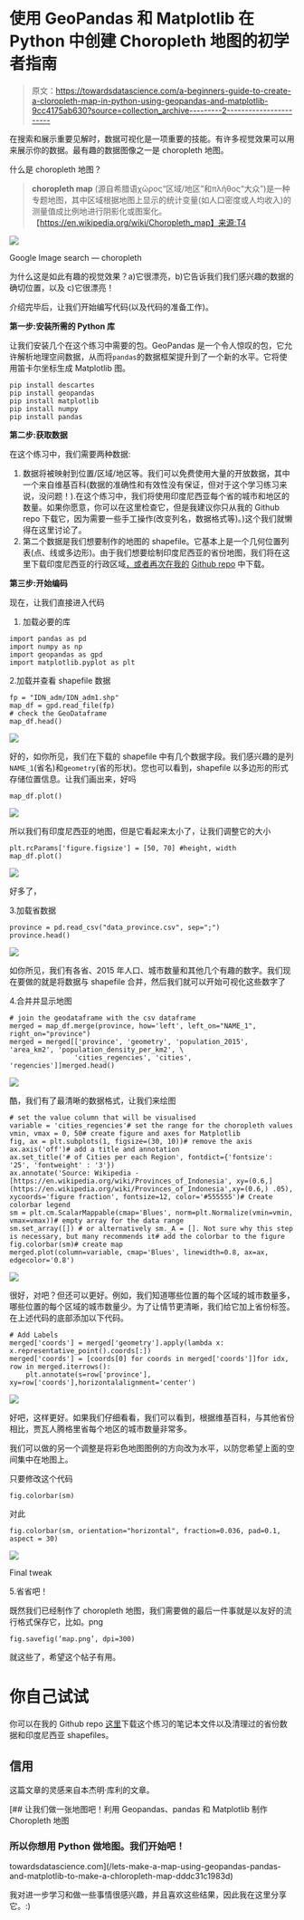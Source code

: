 # 使用 GeoPandas 和 Matplotlib 在 Python 中创建 Choropleth 地图的初学者指南

> 原文：<https://towardsdatascience.com/a-beginners-guide-to-create-a-cloropleth-map-in-python-using-geopandas-and-matplotlib-9cc4175ab630?source=collection_archive---------2----------------------->

在搜索和展示重要见解时，数据可视化是一项重要的技能。有许多视觉效果可以用来展示你的数据。最有趣的数据图像之一是 choropleth 地图。

什么是 choropleth 地图？

> **choropleth map** (源自希腊语χῶρος“区域/地区”和πλῆθος“大众”)是一种专题地图，其中区域根据地图上显示的统计变量(如人口密度或人均收入)的测量值成比例地进行阴影化或图案化。【https://en.wikipedia.org/wiki/Choropleth_map】来源:T4

![](img/3b24db2845664940d9b41688f1c67a6c.png)

Google Image search — choropleth

为什么这是如此有趣的视觉效果？a)它很漂亮，b)它告诉我们我们感兴趣的数据的确切位置，以及 c)它很漂亮！

介绍完毕后，让我们开始编写代码(以及代码的准备工作)。

**第一步:安装所需的 Python 库**

让我们安装几个在这个练习中需要的包。GeoPandas 是一个令人惊叹的包，它允许解析地理空间数据，从而将`pandas`的数据框架提升到了一个新的水平。它将使用笛卡尔坐标生成 Matplotlib 图。

```
pip install descartes
pip install geopandas
pip install matplotlib
pip install numpy
pip install pandas
```

**第二步:获取数据**

在这个练习中，我们需要两种数据:

1.  数据将被映射到位置/区域/地区等。我们可以免费使用大量的开放数据，其中一个来自维基百科(数据的准确性和有效性没有保证，但对于这个学习练习来说，没问题！).在这个练习中，我们将使用印度尼西亚每个省的城市和地区的数量。如果你愿意，你可以在这里检查它，但是我建议你只从我的 Github repo 下载它，因为需要一些手工操作(改变列名，数据格式等)。)这个我们就懒得在这里讨论了。
2.  第二个数据是我们想要制作的地图的 shapefile。它基本上是一个几何位置列表(点、线或多边形)。由于我们想要绘制印度尼西亚的省份地图，我们将在这里下载印度尼西亚的行政区域[，或者再次在我的](http://www.diva-gis.org/gdata) [Github repo](https://github.com/mrakelinggar/data-stuffs/tree/master/cloropleth_python) 中下载。

**第三步:开始编码**

现在，让我们直接进入代码

1.  加载必要的库

```
import pandas as pd
import numpy as np
import geopandas as gpd
import matplotlib.pyplot as plt
```

2.加载并查看 shapefile 数据

```
fp = "IDN_adm/IDN_adm1.shp"
map_df = gpd.read_file(fp)
# check the GeoDataframe
map_df.head()
```

![](img/baaf7140c327b81def8fc3221e3a2cac.png)

好的，如你所见，我们在下载的 shapefile 中有几个数据字段。我们感兴趣的是列`NAME_1`(省名)和`geometry`(省的形状)。您也可以看到，shapefile 以多边形的形式存储位置信息。让我们画出来，好吗

```
map_df.plot()
```

![](img/f3794350a7e25c463123820d0b5387c0.png)

所以我们有印度尼西亚的地图，但是它看起来太小了，让我们调整它的大小

```
plt.rcParams['figure.figsize'] = [50, 70] #height, width
map_df.plot()
```

![](img/724ba04fe781241e22ca6c3ea7992a0a.png)

好多了，

3.加载省数据

```
province = pd.read_csv("data_province.csv", sep=";")
province.head()
```

![](img/68d2cefe975e194cc9755ac9f8795581.png)

如你所见，我们有各省、2015 年人口、城市数量和其他几个有趣的数字。我们现在要做的就是将数据与 shapefile 合并，然后我们就可以开始可视化这些数字了

4.合并并显示地图

```
# join the geodataframe with the csv dataframe
merged = map_df.merge(province, how='left', left_on="NAME_1", right_on="province")
merged = merged[['province', 'geometry', 'population_2015', 'area_km2', 'population_density_per_km2', \
                'cities_regencies', 'cities', 'regencies']]merged.head()
```

![](img/b0b070ca61be3da3b41e9ac0ebb76e3b.png)

酷，我们有了最清晰的数据格式，让我们来绘图

```
# set the value column that will be visualised
variable = 'cities_regencies'# set the range for the choropleth values
vmin, vmax = 0, 50# create figure and axes for Matplotlib
fig, ax = plt.subplots(1, figsize=(30, 10))# remove the axis
ax.axis('off')# add a title and annotation
ax.set_title('# of Cities per each Region', fontdict={'fontsize': '25', 'fontweight' : '3'})
ax.annotate('Source: Wikipedia - [https://en.wikipedia.org/wiki/Provinces_of_Indonesia', xy=(0.6,](https://en.wikipedia.org/wiki/Provinces_of_Indonesia',xy=(0.6,) .05), xycoords='figure fraction', fontsize=12, color='#555555')# Create colorbar legend
sm = plt.cm.ScalarMappable(cmap='Blues', norm=plt.Normalize(vmin=vmin, vmax=vmax))# empty array for the data range
sm.set_array([]) # or alternatively sm._A = []. Not sure why this step is necessary, but many recommends it# add the colorbar to the figure
fig.colorbar(sm)# create map
merged.plot(column=variable, cmap='Blues', linewidth=0.8, ax=ax, edgecolor='0.8')
```

![](img/8fbbdcc86df7a82beb9eb915ea981b30.png)

很好，对吧？但还可以更好。例如，我们知道哪些位置的每个区域的城市数量多，哪些位置的每个区域的城市数量少。为了让情节更清晰，我们给它加上省份标签。在上述代码的底部添加以下代码。

```
# Add Labels
merged['coords'] = merged['geometry'].apply(lambda x: x.representative_point().coords[:])
merged['coords'] = [coords[0] for coords in merged['coords']]for idx, row in merged.iterrows():
    plt.annotate(s=row['province'], xy=row['coords'],horizontalalignment='center')
```

![](img/4775a9b71b78881f33825eddd956889b.png)

好吧，这样更好。如果我们仔细看看，我们可以看到，根据维基百科，与其他省份相比，贾瓦人腾格里省每个地区的城市数量非常多。

我们可以做的另一个调整是将彩色地图图例的方向改为水平，以防您希望上面的空间集中在地图上。

只要修改这个代码

```
fig.colorbar(sm)
```

对此

```
fig.colorbar(sm, orientation="horizontal", fraction=0.036, pad=0.1, aspect = 30)
```

![](img/5fff7797e85d4d8e940a314446abd54d.png)

Final tweak

5.省省吧！

既然我们已经制作了 choropleth 地图，我们需要做的最后一件事就是以友好的流行格式保存它，比如。png

```
fig.savefig(‘map.png’, dpi=300)
```

就这些了，希望这个帖子有用。

# 你自己试试

你可以在我的 Github repo [这里](https://github.com/mrakelinggar/data-stuffs/tree/master/cloropleth_python)下载这个练习的笔记本文件以及清理过的省份数据和印度尼西亚 shapefiles。

## 信用

这篇文章的灵感来自本杰明·库利的文章。

[](/lets-make-a-map-using-geopandas-pandas-and-matplotlib-to-make-a-chloropleth-map-dddc31c1983d) [## 让我们做一张地图吧！利用 Geopandas、pandas 和 Matplotlib 制作 Choropleth 地图

### 所以你想用 Python 做地图。我们开始吧！

towardsdatascience.com](/lets-make-a-map-using-geopandas-pandas-and-matplotlib-to-make-a-chloropleth-map-dddc31c1983d) 

我对进一步学习和做一些事情很感兴趣，并且喜欢这些结果，因此我在这里分享它。:)